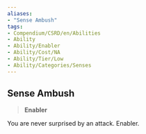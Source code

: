 ```yaml
---
aliases:
- "Sense Ambush"
tags:
- Compendium/CSRD/en/Abilities
- Ability
- Ability/Enabler
- Ability/Cost/NA
- Ability/Tier/Low
- Ability/Categories/Senses
---
```


  
## Sense Ambush  
>**Enabler**
  
You are never surprised by an attack. Enabler.
